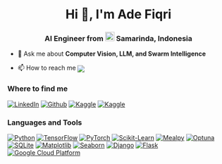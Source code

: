 <h1 align="center">Hi 👋, I'm Ade Fiqri</h1>
<h3 align="center">AI Engineer from <img src="https://flagcdn.com/id.svg" alt="Indonesia" width="21"/> <b>Samarinda, Indonesia</b></h3>

- 💬 Ask me about **Computer Vision, LLM, and Swarm Intelligence**

- 📫 How to reach me <a href="mailto:adefiqri5@gmail.com"><img src="https://img.shields.io/badge/Gmail-adefiqri-grey?style=flat-square&labelColor=EA4335&logo=gmail&logoColor=white" align="center"/></a>

<h3 align="left">Where to find me</h3>
<p>
  <a href="https://www.linkedin.com/in/ade-fiqri-80620014b" target="_blank"><img alt="LinkedIn" src="https://img.shields.io/badge/linkedin-%230077B5.svg?&style=for-the-badge&logo=linkedin&logoColor=white"/></a>
  <a href="https://github.com/adefiqri12" target="_blank"><img alt="Github" src="https://img.shields.io/badge/GitHub-%2312100E.svg?&style=for-the-badge&logo=Github&logoColor=white"/></a>
  <a href="https://www.kaggle.com/adefiqri12" target="_blank"><img alt="Kaggle" src="https://img.shields.io/badge/Kaggle-20BEFF?style=for-the-badge&logo=kaggle&logoColor=white"/></a>
  <a href="https://scholar.google.com/citations?user=dPpY9jcAAAAJ&hl" target="_blank"><img alt="Kaggle" src="https://img.shields.io/badge/Google&ensp;Scholar-4285F4?style=for-the-badge&logo=googlescholar&logoColor=white"/></a>
</p>

<h3 align="left">Languages and Tools</h3>
<p>
  <a href="https://www.python.org/" target="_blank"><img src="https://img.shields.io/badge/Python-3776AB?style=for-the-badge&logo=python&logoColor=white" alt="Python"></a>
  <a href="https://www.tensorflow.org/" target="_blank"><img src="https://img.shields.io/badge/TensorFlow-FF6F00?style=for-the-badge&logo=tensorflow&logoColor=white" alt="TensorFlow"></a>
  <a href="https://pytorch.org/" target="_blank"><img src="https://img.shields.io/badge/PyTorch-EE4C2C?style=for-the-badge&logo=pytorch&logoColor=white" alt="PyTorch"></a>
  <a href="https://scikit-learn.org/" target="_blank"><img src="https://img.shields.io/badge/scikit--learn-F7931E?style=for-the-badge&logo=scikit-learn&logoColor=white" alt="Scikit-Learn"></a>
  <a href="https://mealpy.readthedocs.io/" target="_blank"><img src="https://img.shields.io/badge/Mealpy-3776AB?style=for-the-badge&logo=python&logoColor=white" alt="Mealpy"></a>
  <a href="https://optuna.org/" target="_blank"><img src="https://img.shields.io/badge/Optuna-2783AF?style=for-the-badge&logo=python&logoColor=white" alt="Optuna"></a>
  <a href="https://www.sqlite.org/" target="_blank"><img src="https://img.shields.io/badge/SQLite-003B57?style=for-the-badge&logo=sqlite&logoColor=white" alt="SQLite"></a>
  <a href="https://matplotlib.org/" target="_blank"><img src="https://img.shields.io/badge/Matplotlib-65BAEA?style=for-the-badge&logo=python&logoColor=white" alt="Matplotlib"></a>
  <a href="https://seaborn.pydata.org/" target="_blank"><img src="https://img.shields.io/badge/Seaborn-444876?style=for-the-badge&logo=python&logoColor=white" alt="Seaborn"></a>
  <a href="https://www.djangoproject.com/" target="_blank"><img src="https://img.shields.io/badge/Django-092E20?style=for-the-badge&logo=django&logoColor=white" alt="Django"></a>
  <a href="https://flask.palletsprojects.com/" target="_blank"><img src="https://img.shields.io/badge/Flask-000000?style=for-the-badge&logo=flask&logoColor=white" alt="Flask"></a>
  <a href="https://cloud.google.com/" target="_blank"><img src="https://img.shields.io/badge/Google%20Cloud-4285F4?style=for-the-badge&logo=google-cloud&logoColor=white" alt="Google Cloud Platform"></a>
<p>
